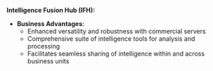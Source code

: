 **Intelligence Fusion Hub (IFH):**
- **Business Advantages:**
  - Enhanced versatility and robustness with commercial servers
  - Comprehensive suite of intelligence tools for analysis and processing
  - Facilitates seamless sharing of intelligence within and across business units